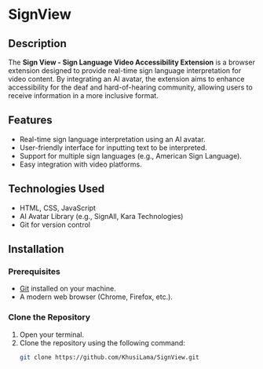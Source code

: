# SignView

## Description
The **Sign View - Sign Language Video Accessibility Extension** is a browser extension designed to provide real-time sign language interpretation for video content. By integrating an AI avatar, the extension aims to enhance accessibility for the deaf and hard-of-hearing community, allowing users to receive information in a more inclusive format.

## Features
- Real-time sign language interpretation using an AI avatar.
- User-friendly interface for inputting text to be interpreted.
- Support for multiple sign languages (e.g., American Sign Language).
- Easy integration with video platforms.

## Technologies Used
- HTML, CSS, JavaScript
- AI Avatar Library (e.g., SignAll, Kara Technologies)
- Git for version control

## Installation

### Prerequisites
- [Git](https://git-scm.com/) installed on your machine.
- A modern web browser (Chrome, Firefox, etc.).

### Clone the Repository
1. Open your terminal.
2. Clone the repository using the following command:
   ```bash
   git clone https://github.com/KhusiLama/SignView.git
